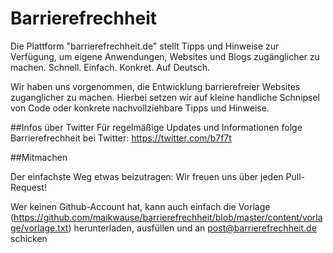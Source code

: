 # Barrierefrechheit

Die Plattform "barrierefrechheit.de" stellt Tipps und Hinweise zur Verfügung, um eigene Anwendungen, Websites und Blogs zugänglicher zu machen. Schnell. Einfach. Konkret. Auf Deutsch.

Wir haben uns vorgenommen, die Entwicklung barrierefreier Websites zuganglicher zu machen. Hierbei setzen wir auf kleine handliche Schnipsel von Code oder konkrete nachvollziehbare Tipps und Hinweise.



##Infos über Twitter
Für regelmäßige Updates und Informationen folge Barrierefrechheit bei Twitter: <https://twitter.com/b7f7t>

##Mitmachen

Der einfachste Weg etwas beizutragen: Wir freuen uns über jeden Pull-Request!

Wer keinen Github-Account hat, kann auch einfach die Vorlage (https://github.com/maikwause/barrierefrechheit/blob/master/content/vorlage/vorlage.txt) herunterladen, ausfüllen und an <post@barrierefrechheit.de> schicken


